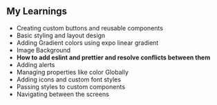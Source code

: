 ## My Learnings
- Creating custom buttons and reusable components
- Basic styling and layout design
- Adding Gradient colors using expo linear gradient
- Image Background
- **How to add eslint and prettier and resolve conflicts between them**
- Adding alerts
- Managing properties like color Globally
- Adding icons and custom font styles
- Passing styles to custom components
- Navigating between the screens
